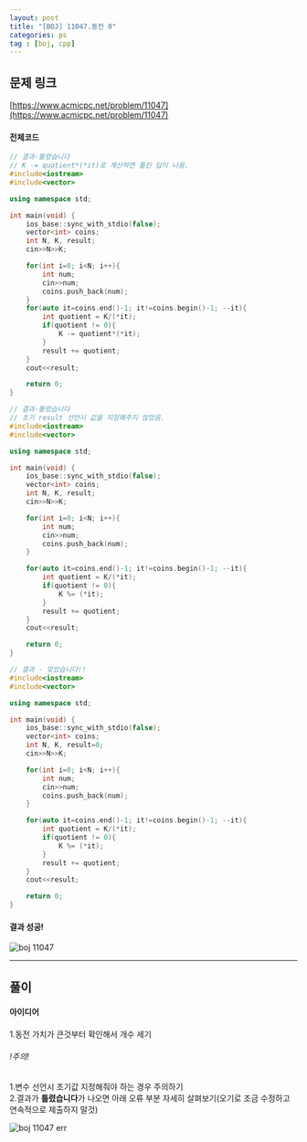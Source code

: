 ```yaml
---
layout: post
title: "[BOJ] 11047.동전 0"
categories: ps
tag : [boj, cpp]
---
```


## 문제 링크<br>
 [https://www.acmicpc.net/problem/11047](https://www.acmicpc.net/problem/11047)<br>

#### 전체코드<br>
```cpp
// 결과-틀렸습니다
// K -= quotient*(*it)로 계산하면 틀린 답이 나옴.
#include<iostream>
#include<vector>

using namespace std;

int main(void) {
    ios_base::sync_with_stdio(false);
    vector<int> coins;
    int N, K, result;
    cin>>N>>K;

    for(int i=0; i<N; i++){
        int num;
        cin>>num;
        coins.push_back(num);
    }
    for(auto it=coins.end()-1; it!=coins.begin()-1; --it){
        int quotient = K/(*it);
        if(quotient != 0){
            K -= quotient*(*it);
        }
        result += quotient;
    }
    cout<<result;

    return 0;
}
```
```cpp
// 결과-틀렸습니다
// 초기 result 선언시 값을 지정해주지 않았음.
#include<iostream>
#include<vector>

using namespace std;

int main(void) {
    ios_base::sync_with_stdio(false);
    vector<int> coins;
    int N, K, result;
    cin>>N>>K;

    for(int i=0; i<N; i++){
        int num;
        cin>>num;
        coins.push_back(num);
    }

    for(auto it=coins.end()-1; it!=coins.begin()-1; --it){
        int quotient = K/(*it);
        if(quotient != 0){
            K %= (*it);
        }
        result += quotient;
    }
    cout<<result;

    return 0;
}
```
```cpp
// 결과 - 맞았습니다!!
#include<iostream>
#include<vector>

using namespace std;

int main(void) {
    ios_base::sync_with_stdio(false);
    vector<int> coins;
    int N, K, result=0;
    cin>>N>>K;

    for(int i=0; i<N; i++){
        int num;
        cin>>num;
        coins.push_back(num);
    }

    for(auto it=coins.end()-1; it!=coins.begin()-1; --it){
        int quotient = K/(*it);
        if(quotient != 0){
            K %= (*it);
        }
        result += quotient;
    }
    cout<<result;

    return 0;
}
```

#### 결과 성공!<br>
![boj 11047](https://krispedia.github.io/assets/images/boj_11047.jpg)

---

## 풀이<br>

#### 아이디어 <br>
1.동전 가치가 큰것부터 확인해서 개수 세기

###### !주의!<br>
1.변수 선언시 초기값 지정해줘야 하는 경우 주의하기<br>
2.결과가 **틀렸습니다**가 나오면 아래 오류 부분 자세히 살펴보기(오기로 조금 수정하고 연속적으로 제출하지 말것)<br>

![boj 11047 err](https://krispedia.github.io/assets/images/boj_11047_err.jpg)


